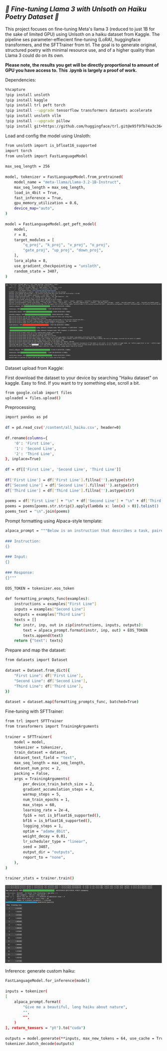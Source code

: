 ## ***🦙 Fine-tuning Llama 3 with Unlsoth on Haiku Poetry Dataset 🦙***

This project focuses on fine-tuning Meta's llama 3 (reduced to just 1B for the sake of limited GPU) using Unlsoth on a haiku dataset from Kaggle. 
The pipeline ses parameter-effiecient fine-tuning (LoRA), huggingface transformers, and the SFTTrainer from trl. The goal is to generate
original, structured poetry with minimal resource use, and of a higher quality than Llama 3 could do on its own. 

**Please note, the results you get will be directly proportional to amount of GPU you have access to. This .ipynb is largely a proof of work.**

Dependencies:

```bash
%%capture
!pip install unsloth
!pip install kaggle
!pip install trl peft torch
!pip install --upgrade tensorflow transformers datasets accelerate
!pip install unsloth vllm
!pip install --upgrade pillow
!pip install git+https://github.com/huggingface/trl.git@e95f9fb74a3c3647b86f251b7e230ec51c64b72b
```

Load and config the model using Unsloth:

```bash
from unsloth import is_bfloat16_supported
import torch
from unsloth import FastLanguageModel

max_seq_length = 256

model, tokenizer = FastLanguageModel.from_pretrained(
    model_name = "meta-llama/Llama-3.2-1B-Instruct",
    max_seq_length = max_seq_length,
    load_in_4bit = True,
    fast_inference = True,
    gpu_memory_utilization = 0.6,
    device_map="auto",
)

model = FastLanguageModel.get_peft_model(
    model,
    r = 8,
    target_modules = [
        "q_proj", "k_proj", "v_proj", "o_proj",
        "gate_proj", "up_proj", "down_proj",
    ],
    lora_alpha = 8,
    use_gradient_checkpointing = "unsloth",
    random_state = 3407,
)
```
![Unsloth](./Unsloth.png)


Dataset upload from Kaggle:

First download the dataset to your device by searching "Haiku dataset" on kaggle. Easy to find. 
If you want to try something else, scroll a bit. 
```bash
from google.colab import files
uploaded = files.upload()
```

Preprocessing;
```bash
import pandas as pd

df = pd.read_csv('/content/all_haiku.csv', header=0)

df.rename(columns={
    '0': 'First Line',
    '1': 'Second Line',
    '2': 'Third Line',
}, inplace=True)

df = df[['First Line', 'Second Line', 'Third Line']]

df['First Line'] = df['First Line'].fillna('').astype(str)
df['Second Line'] = df['Second Line'].fillna('').astype(str)
df['Third Line'] = df['Third Line'].fillna('').astype(str)

poems = df['First Line'] + "\n" + df['Second Line'] + "\n" + df['Third Line']
poems = poems[poems.str.strip().apply(lambda x: len(x) > 0)].tolist()
poems_text = "\n".join(poems)
```

Prompt formatting using Alpaca-style template:
```bash
alpaca_prompt = """Below is an instruction that describes a task, paired with an input that provides further context. Write a response that appropriately completes the request.

### Instruction:
{}

### Input:
{}

### Response:
{}"""

EOS_TOKEN = tokenizer.eos_token

def formatting_prompts_func(examples):
    instructions = examples["First Line"]
    inputs = examples["Second Line"]
    outputs = examples["Third Line"]
    texts = []
    for instr, inp, out in zip(instructions, inputs, outputs):
        text = alpaca_prompt.format(instr, inp, out) + EOS_TOKEN
        texts.append(text)
    return {"text": texts}
```

Prepare and map the dataset:
```bash
from datasets import Dataset

dataset = Dataset.from_dict({
    "First Line": df['First Line'],
    "Second Line": df['Second Line'],
    "Third Line": df['Third Line'],
})

dataset = dataset.map(formatting_prompts_func, batched=True)
```

Fine-tuning with SFTTrainer:
```bash
from trl import SFTTrainer
from transformers import TrainingArguments

trainer = SFTTrainer(
    model = model,
    tokenizer = tokenizer,
    train_dataset = dataset,
    dataset_text_field = "text",
    max_seq_length = max_seq_length,
    dataset_num_proc = 2,
    packing = False,
    args = TrainingArguments(
        per_device_train_batch_size = 2,
        gradient_accumulation_steps = 4,
        warmup_steps = 5,
        num_train_epochs = 1,
        max_steps = 60,
        learning_rate = 2e-4,
        fp16 = not is_bfloat16_supported(),
        bf16 = is_bfloat16_supported(),
        logging_steps = 1,
        optim = "adamw_8bit",
        weight_decay = 0.01,
        lr_scheduler_type = "linear",
        seed = 3407,
        output_dir = "outputs",
        report_to = "none",
    ),
)

trainer_stats = trainer.train()
```
![Unsloth](./Unsloth_training.png)

Inference: generate custom haiku: 
```bash
FastLanguageModel.for_inference(model)

inputs = tokenizer(
[
    alpaca_prompt.format(
        "Give me a beautiful, long haiku about nature",
        "",
        "",
    )
], return_tensors = "pt").to("cuda")

outputs = model.generate(**inputs, max_new_tokens = 64, use_cache = True)
tokenizer.batch_decode(outputs)
```



